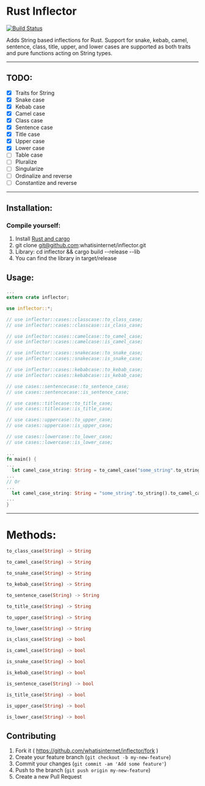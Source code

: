 # Rust Inflector

[![Build
Status](https://travis-ci.org/whatisinternet/inflector.svg)](https://travis-ci.org/whatisinternet/inflector)

Adds String based inflections for Rust. Support for snake, kebab, camel,
sentence, class, title, upper, and lower cases are supported as both traits and
pure functions acting on String types.

-----
## TODO:

- [x] Traits for String
- [x] Snake case
- [x] Kebab case
- [x] Camel case
- [x] Class case
- [x] Sentence case
- [x] Title case
- [x] Upper case
- [x] Lower case
- [ ] Table case
- [ ] Pluralize
- [ ] Singularize
- [ ] Ordinalize and reverse
- [ ] Constantize and reverse

-----

## Installation:

### Compile yourself:

1. Install [Rust and cargo](http://doc.crates.io/)
2. git clone git@github.com:whatisinternet/inflector.git
3. Library: cd inflector && cargo build --release --lib
4. You can find the library in target/release

## Usage:

```rust
...
extern crate inflector;

use inflector::*;

// use inflector::cases::classcase::to_class_case;
// use inflector::cases::classcase::is_class_case;

// use inflector::cases::camelcase::to_camel_case;
// use inflector::cases::camelcase::is_camel_case;

// use inflector::cases::snakecase::to_snake_case;
// use inflector::cases::snakecase::is_snake_case;

// use inflector::cases::kebabcase::to_kebab_case;
// use inflector::cases::kebabcase::is_kebab_case;

// use cases::sentencecase::to_sentence_case;
// use cases::sentencecase::is_sentence_case;

// use cases::titlecase::to_title_case;
// use cases::titlecase::is_title_case;

// use cases::uppercase::to_upper_case;
// use cases::uppercase::is_upper_case;

// use cases::lowercase::to_lower_case;
// use cases::lowercase::is_lower_case;

...
fn main() {
...
  let camel_case_string: String = to_camel_case("some_string".to_string());
...
// Or
...
  let camel_case_string: String = "some_string".to_string().to_camel_case();
...
}

```

-----
# Methods:

```rust
to_class_case(String) -> String
```

```rust
to_camel_case(String) -> String
```

```rust
to_snake_case(String) -> String
```

```rust
to_kebab_case(String) -> String
```

```rust
to_sentence_case(String) -> String
```

```rust
to_title_case(String) -> String
```

```rust
to_upper_case(String) -> String
```

```rust
to_lower_case(String) -> String
```

```rust
is_class_case(String) -> bool
```

```rust
is_camel_case(String) -> bool
```

```rust
is_snake_case(String) -> bool
```

```rust
is_kebab_case(String) -> bool
```

```rust
is_sentence_case(String) -> bool
```

```rust
is_title_case(String) -> bool
```

```rust
is_upper_case(String) -> bool
```

```rust
is_lower_case(String) -> bool
```

## Contributing

1. Fork it ( https://github.com/whatisinternet/inflector/fork )
2. Create your feature branch (`git checkout -b my-new-feature`)
3. Commit your changes (`git commit -am 'Add some feature'`)
4. Push to the branch (`git push origin my-new-feature`)
5. Create a new Pull Request
